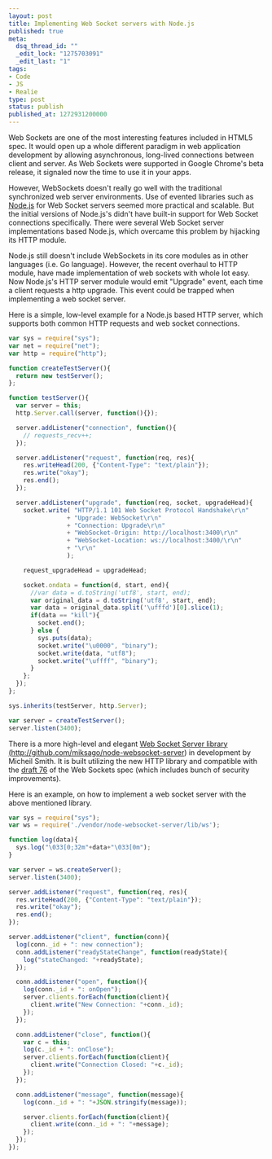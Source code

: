 ```yaml
---
layout: post
title: Implementing Web Socket servers with Node.js
published: true
meta:
  dsq_thread_id: ""
  _edit_lock: "1275703091"
  _edit_last: "1"
tags:
- Code
- JS
- Realie
type: post
status: publish
published_at: 1272931200000
---
```

Web Sockets are one of the most interesting features included in HTML5 spec. It would open up a whole different paradigm in web application development by allowing asynchronous, long-lived connections between client and server. As Web Sockets were supported in Google Chrome's beta release, it signaled now the time to use it in your apps.

However, WebSockets doesn't really go well with the traditional synchronized web server environments. Use of evented libraries such as <a href="http://nodejs.org">Node.js</a> for Web Socket servers seemed more practical and scalable. But the initial versions of Node.js's didn't have built-in support for Web Socket connections specifically. There were several Web Socket server implementations based Node.js, which overcame this problem by hijacking its HTTP module.

Node.js still doesn't include WebSockets in its core modules as in other languages (i.e. Go language). However, the recent overhaul to HTTP module, have made implementation of web sockets with whole lot easy. Now Node.js's HTTP server module would emit "Upgrade" event, each time a client requests a http upgrade. This event could be trapped when implementing a web socket server.

Here is a simple, low-level example for a Node.js based HTTP server, which supports both common HTTP requests and web socket connections.

```javascript
var sys = require("sys");
var net = require("net");
var http = require("http");

function createTestServer(){
  return new testServer();
};

function testServer(){
  var server = this;
  http.Server.call(server, function(){});

  server.addListener("connection", function(){
    // requests_recv++;
  });

  server.addListener("request", function(req, res){
    res.writeHead(200, {"Content-Type": "text/plain"});
    res.write("okay");
    res.end();
  });

  server.addListener("upgrade", function(req, socket, upgradeHead){
    socket.write( "HTTP/1.1 101 Web Socket Protocol Handshake\r\n"
                + "Upgrade: WebSocket\r\n"
                + "Connection: Upgrade\r\n"
                + "WebSocket-Origin: http://localhost:3400\r\n"
                + "WebSocket-Location: ws://localhost:3400/\r\n"
                + "\r\n"
                );

    request_upgradeHead = upgradeHead;

    socket.ondata = function(d, start, end){
      //var data = d.toString('utf8', start, end);
      var original_data = d.toString('utf8', start, end);
      var data = original_data.split('\ufffd')[0].slice(1);
      if(data == "kill"){
        socket.end();
      } else {
        sys.puts(data);
        socket.write("\u0000", "binary");
        socket.write(data, "utf8");
        socket.write("\uffff", "binary");
      }
    };
  });
};

sys.inherits(testServer, http.Server);

var server = createTestServer();
server.listen(3400);
```

There is a more high-level and elegant <a href="http://github.com/miksago/node-websocket-server">Web Socket Server library (http://github.com/miksago/node-websocket-server)</a>  in development by Micheil Smith. It is built utilizing the new HTTP library and compatible with the <a href="http://www.whatwg.org/specs/web-socket-protocol/">draft 76</a> of the Web Sockets spec (which includes bunch of security improvements).

Here is an example, on how to implement a web socket server with the above mentioned library.

```javascript
var sys = require("sys");
var ws = require('./vendor/node-websocket-server/lib/ws');

function log(data){
  sys.log("\033[0;32m"+data+"\033[0m");
}

var server = ws.createServer();
server.listen(3400);

server.addListener("request", function(req, res){
  res.writeHead(200, {"Content-Type": "text/plain"});
  res.write("okay");
  res.end();
});

server.addListener("client", function(conn){
  log(conn._id + ": new connection");
  conn.addListener("readyStateChange", function(readyState){
    log("stateChanged: "+readyState);
  });

  conn.addListener("open", function(){
    log(conn._id + ": onOpen");
    server.clients.forEach(function(client){
      client.write("New Connection: "+conn._id);
    });
  });

  conn.addListener("close", function(){
    var c = this;
    log(c._id + ": onClose");
    server.clients.forEach(function(client){
      client.write("Connection Closed: "+c._id);
    });
  });

  conn.addListener("message", function(message){
    log(conn._id + ": "+JSON.stringify(message));

    server.clients.forEach(function(client){
      client.write(conn._id + ": "+message);
    });
  });
});
```
